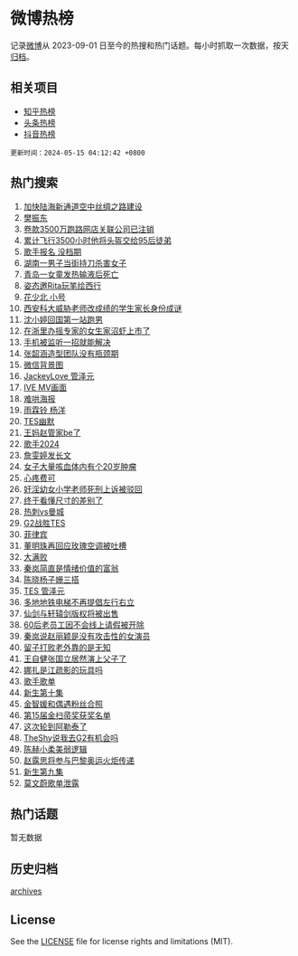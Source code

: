 # 微博热榜

记录[微博](https://www.weibo.com)从 2023-09-01 日至今的热搜和热门话题。每小时抓取一次数据，按天[归档](archives)。

## 相关项目

- [知乎热榜](https://github.com/hotarchive/zhihu)
- [头条热榜](https://github.com/hotarchive/toutiao)
- [抖音热榜](https://github.com/hotarchive/douyin)


`更新时间：2024-05-15 04:12:42 +0800`

## 热门搜索

1. [加快陆海新通道空中丝绸之路建设](https://m.weibo.cn/search?containerid=100103type%3D1%26t%3D10%26q%3D%23%E5%8A%A0%E5%BF%AB%E9%99%86%E6%B5%B7%E6%96%B0%E9%80%9A%E9%81%93%E7%A9%BA%E4%B8%AD%E4%B8%9D%E7%BB%B8%E4%B9%8B%E8%B7%AF%E5%BB%BA%E8%AE%BE%23&stream_entry_id=51&isnewpage=1&extparam=seat%3D1%26stream_entry_id%3D51%26c_type%3D51%26dgr%3D0%26pos%3D0%26cate%3D10103%26q%3D%2523%25E5%258A%25A0%25E5%25BF%25AB%25E9%2599%2586%25E6%25B5%25B7%25E6%2596%25B0%25E9%2580%259A%25E9%2581%2593%25E7%25A9%25BA%25E4%25B8%25AD%25E4%25B8%259D%25E7%25BB%25B8%25E4%25B9%258B%25E8%25B7%25AF%25E5%25BB%25BA%25E8%25AE%25BE%2523%26filter_type%3Drealtimehot%26display_time%3D1715717561%26pre_seqid%3D171571756172002672603)
1. [樊振东](https://m.weibo.cn/search?containerid=100103type%3D1%26t%3D10%26q%3D%E6%A8%8A%E6%8C%AF%E4%B8%9C&stream_entry_id=31&isnewpage=1&extparam=seat%3D1%26stream_entry_id%3D31%26lcate%3D5001%26filter_type%3Drealtimehot%26dgr%3D0%26c_type%3D31%26flag%3D16%26pos%3D0%26cate%3D5001%26q%3D%25E6%25A8%258A%25E6%258C%25AF%25E4%25B8%259C%26realpos%3D1%26band_rank%3D1%26display_time%3D1715717561%26pre_seqid%3D171571756172002672603)
1. [卷款3500万跑路网店关联公司已注销](https://m.weibo.cn/search?containerid=100103type%3D1%26t%3D10%26q%3D%23%E5%8D%B7%E6%AC%BE3500%E4%B8%87%E8%B7%91%E8%B7%AF%E7%BD%91%E5%BA%97%E5%85%B3%E8%81%94%E5%85%AC%E5%8F%B8%E5%B7%B2%E6%B3%A8%E9%94%80%23&stream_entry_id=31&isnewpage=1&extparam=seat%3D1%26stream_entry_id%3D31%26lcate%3D5001%26filter_type%3Drealtimehot%26dgr%3D0%26c_type%3D31%26flag%3D2%26pos%3D1%26cate%3D5001%26q%3D%2523%25E5%258D%25B7%25E6%25AC%25BE3500%25E4%25B8%2587%25E8%25B7%2591%25E8%25B7%25AF%25E7%25BD%2591%25E5%25BA%2597%25E5%2585%25B3%25E8%2581%2594%25E5%2585%25AC%25E5%258F%25B8%25E5%25B7%25B2%25E6%25B3%25A8%25E9%2594%2580%2523%26realpos%3D2%26band_rank%3D2%26display_time%3D1715717561%26pre_seqid%3D171571756172002672603)
1. [累计飞行3500小时他将头盔交给95后徒弟](https://m.weibo.cn/search?containerid=100103type%3D1%26t%3D10%26q%3D%23%E7%B4%AF%E8%AE%A1%E9%A3%9E%E8%A1%8C3500%E5%B0%8F%E6%97%B6%E4%BB%96%E5%B0%86%E5%A4%B4%E7%9B%94%E4%BA%A4%E7%BB%9995%E5%90%8E%E5%BE%92%E5%BC%9F%23&stream_entry_id=31&isnewpage=1&extparam=seat%3D1%26stream_entry_id%3D31%26lcate%3D5001%26filter_type%3Drealtimehot%26dgr%3D0%26c_type%3D31%26flag%3D32768%26pos%3D2%26cate%3D5001%26q%3D%2523%25E7%25B4%25AF%25E8%25AE%25A1%25E9%25A3%259E%25E8%25A1%258C3500%25E5%25B0%258F%25E6%2597%25B6%25E4%25BB%2596%25E5%25B0%2586%25E5%25A4%25B4%25E7%259B%2594%25E4%25BA%25A4%25E7%25BB%259995%25E5%2590%258E%25E5%25BE%2592%25E5%25BC%259F%2523%26realpos%3D3%26band_rank%3D3%26display_time%3D1715717561%26pre_seqid%3D171571756172002672603)
1. [歌手报名 没档期](https://m.weibo.cn/search?containerid=100103type%3D1%26t%3D10%26q%3D%E6%AD%8C%E6%89%8B%E6%8A%A5%E5%90%8D+%E6%B2%A1%E6%A1%A3%E6%9C%9F&stream_entry_id=31&isnewpage=1&extparam=seat%3D1%26stream_entry_id%3D31%26lcate%3D5001%26filter_type%3Drealtimehot%26dgr%3D0%26c_type%3D31%26flag%3D2%26pos%3D3%26cate%3D5001%26q%3D%25E6%25AD%258C%25E6%2589%258B%25E6%258A%25A5%25E5%2590%258D%2520%25E6%25B2%25A1%25E6%25A1%25A3%25E6%259C%259F%26realpos%3D4%26band_rank%3D4%26display_time%3D1715717561%26pre_seqid%3D171571756172002672603)
1. [湖南一男子当街持刀杀害女子](https://m.weibo.cn/search?containerid=100103type%3D1%26t%3D10%26q%3D%23%E6%B9%96%E5%8D%97%E4%B8%80%E7%94%B7%E5%AD%90%E5%BD%93%E8%A1%97%E6%8C%81%E5%88%80%E6%9D%80%E5%AE%B3%E5%A5%B3%E5%AD%90%23&stream_entry_id=31&isnewpage=1&extparam=seat%3D1%26stream_entry_id%3D31%26lcate%3D5001%26filter_type%3Drealtimehot%26dgr%3D0%26c_type%3D31%26flag%3D2%26pos%3D4%26cate%3D5001%26q%3D%2523%25E6%25B9%2596%25E5%258D%2597%25E4%25B8%2580%25E7%2594%25B7%25E5%25AD%2590%25E5%25BD%2593%25E8%25A1%2597%25E6%258C%2581%25E5%2588%2580%25E6%259D%2580%25E5%25AE%25B3%25E5%25A5%25B3%25E5%25AD%2590%2523%26realpos%3D5%26band_rank%3D5%26display_time%3D1715717561%26pre_seqid%3D171571756172002672603)
1. [青岛一女童发热输液后死亡](https://m.weibo.cn/search?containerid=100103type%3D1%26t%3D10%26q%3D%23%E9%9D%92%E5%B2%9B%E4%B8%80%E5%A5%B3%E7%AB%A5%E5%8F%91%E7%83%AD%E8%BE%93%E6%B6%B2%E5%90%8E%E6%AD%BB%E4%BA%A1%23&stream_entry_id=31&isnewpage=1&extparam=seat%3D1%26stream_entry_id%3D31%26lcate%3D5001%26filter_type%3Drealtimehot%26dgr%3D0%26c_type%3D31%26flag%3D2%26pos%3D5%26cate%3D5001%26q%3D%2523%25E9%259D%2592%25E5%25B2%259B%25E4%25B8%2580%25E5%25A5%25B3%25E7%25AB%25A5%25E5%258F%2591%25E7%2583%25AD%25E8%25BE%2593%25E6%25B6%25B2%25E5%2590%258E%25E6%25AD%25BB%25E4%25BA%25A1%2523%26realpos%3D6%26band_rank%3D6%26display_time%3D1715717561%26pre_seqid%3D171571756172002672603)
1. [姿态邀Rita玩笔绘西行](https://m.weibo.cn/search?containerid=100103type%3D1%26t%3D10%26q%3D%23%E5%A7%BF%E6%80%81%E9%82%80Rita%E7%8E%A9%E7%AC%94%E7%BB%98%E8%A5%BF%E8%A1%8C%23&stream_entry_id=31&isnewpage=1&extparam=seat%3D1%26stream_entry_id%3D31%26lcate%3D5001%26topic_ad%3D1%26filter_type%3Drealtimehot%26dgr%3D0%26c_type%3D31%26adid%3D236040%26pos%3D6%26cate%3D5001%26is_ad_pos%3D1%26q%3D%2523%25E5%25A7%25BF%25E6%2580%2581%25E9%2582%2580Rita%25E7%258E%25A9%25E7%25AC%2594%25E7%25BB%2598%25E8%25A5%25BF%25E8%25A1%258C%2523%26band_rank%3D7%26display_time%3D1715717561%26pre_seqid%3D171571756172002672603)
1. [花少北 小号](https://m.weibo.cn/search?containerid=100103type%3D1%26t%3D10%26q%3D%E8%8A%B1%E5%B0%91%E5%8C%97+%E5%B0%8F%E5%8F%B7&stream_entry_id=31&isnewpage=1&extparam=seat%3D1%26stream_entry_id%3D31%26lcate%3D5001%26filter_type%3Drealtimehot%26dgr%3D0%26c_type%3D31%26flag%3D0%26pos%3D7%26cate%3D5001%26q%3D%25E8%258A%25B1%25E5%25B0%2591%25E5%258C%2597%2520%25E5%25B0%258F%25E5%258F%25B7%26realpos%3D7%26band_rank%3D7%26display_time%3D1715717561%26pre_seqid%3D171571756172002672603)
1. [西安科大威胁老师改成绩的学生家长身份成谜](https://m.weibo.cn/search?containerid=100103type%3D1%26t%3D10%26q%3D%23%E8%A5%BF%E5%AE%89%E7%A7%91%E5%A4%A7%E5%A8%81%E8%83%81%E8%80%81%E5%B8%88%E6%94%B9%E6%88%90%E7%BB%A9%E7%9A%84%E5%AD%A6%E7%94%9F%E5%AE%B6%E9%95%BF%E8%BA%AB%E4%BB%BD%E6%88%90%E8%B0%9C%23&stream_entry_id=31&isnewpage=1&extparam=seat%3D1%26stream_entry_id%3D31%26lcate%3D5001%26filter_type%3Drealtimehot%26dgr%3D0%26c_type%3D31%26flag%3D2%26pos%3D8%26cate%3D5001%26q%3D%2523%25E8%25A5%25BF%25E5%25AE%2589%25E7%25A7%2591%25E5%25A4%25A7%25E5%25A8%2581%25E8%2583%2581%25E8%2580%2581%25E5%25B8%2588%25E6%2594%25B9%25E6%2588%2590%25E7%25BB%25A9%25E7%259A%2584%25E5%25AD%25A6%25E7%2594%259F%25E5%25AE%25B6%25E9%2595%25BF%25E8%25BA%25AB%25E4%25BB%25BD%25E6%2588%2590%25E8%25B0%259C%2523%26realpos%3D8%26band_rank%3D8%26display_time%3D1715717561%26pre_seqid%3D171571756172002672603)
1. [沈小婷回国第一站跑男](https://m.weibo.cn/search?containerid=100103type%3D1%26t%3D10%26q%3D%23%E6%B2%88%E5%B0%8F%E5%A9%B7%E5%9B%9E%E5%9B%BD%E7%AC%AC%E4%B8%80%E7%AB%99%E8%B7%91%E7%94%B7%23&stream_entry_id=31&isnewpage=1&extparam=seat%3D1%26stream_entry_id%3D31%26lcate%3D5001%26filter_type%3Drealtimehot%26dgr%3D0%26c_type%3D31%26flag%3D2%26pos%3D9%26cate%3D5001%26q%3D%2523%25E6%25B2%2588%25E5%25B0%258F%25E5%25A9%25B7%25E5%259B%259E%25E5%259B%25BD%25E7%25AC%25AC%25E4%25B8%2580%25E7%25AB%2599%25E8%25B7%2591%25E7%2594%25B7%2523%26realpos%3D9%26band_rank%3D9%26display_time%3D1715717561%26pre_seqid%3D171571756172002672603)
1. [在浙里办摇专家的女生家沼虾上市了](https://m.weibo.cn/search?containerid=100103type%3D1%26t%3D10%26q%3D%23%E5%9C%A8%E6%B5%99%E9%87%8C%E5%8A%9E%E6%91%87%E4%B8%93%E5%AE%B6%E7%9A%84%E5%A5%B3%E7%94%9F%E5%AE%B6%E6%B2%BC%E8%99%BE%E4%B8%8A%E5%B8%82%E4%BA%86%23&stream_entry_id=31&isnewpage=1&extparam=seat%3D1%26stream_entry_id%3D31%26lcate%3D5001%26filter_type%3Drealtimehot%26dgr%3D0%26c_type%3D31%26flag%3D32768%26pos%3D10%26cate%3D5001%26q%3D%2523%25E5%259C%25A8%25E6%25B5%2599%25E9%2587%258C%25E5%258A%259E%25E6%2591%2587%25E4%25B8%2593%25E5%25AE%25B6%25E7%259A%2584%25E5%25A5%25B3%25E7%2594%259F%25E5%25AE%25B6%25E6%25B2%25BC%25E8%2599%25BE%25E4%25B8%258A%25E5%25B8%2582%25E4%25BA%2586%2523%26realpos%3D10%26band_rank%3D10%26display_time%3D1715717561%26pre_seqid%3D171571756172002672603)
1. [手机被监听一招就能解决](https://m.weibo.cn/search?containerid=100103type%3D1%26t%3D10%26q%3D%E6%89%8B%E6%9C%BA%E8%A2%AB%E7%9B%91%E5%90%AC%E4%B8%80%E6%8B%9B%E5%B0%B1%E8%83%BD%E8%A7%A3%E5%86%B3&stream_entry_id=31&isnewpage=1&extparam=seat%3D1%26stream_entry_id%3D31%26lcate%3D5001%26filter_type%3Drealtimehot%26dgr%3D0%26c_type%3D31%26flag%3D1%26pos%3D11%26cate%3D5001%26q%3D%25E6%2589%258B%25E6%259C%25BA%25E8%25A2%25AB%25E7%259B%2591%25E5%2590%25AC%25E4%25B8%2580%25E6%258B%259B%25E5%25B0%25B1%25E8%2583%25BD%25E8%25A7%25A3%25E5%2586%25B3%26realpos%3D11%26band_rank%3D11%26display_time%3D1715717561%26pre_seqid%3D171571756172002672603)
1. [张韶涵造型团队没有瓶颈期](https://m.weibo.cn/search?containerid=100103type%3D1%26t%3D10%26q%3D%23%E5%BC%A0%E9%9F%B6%E6%B6%B5%E9%80%A0%E5%9E%8B%E5%9B%A2%E9%98%9F%E6%B2%A1%E6%9C%89%E7%93%B6%E9%A2%88%E6%9C%9F%23&stream_entry_id=31&isnewpage=1&extparam=seat%3D1%26stream_entry_id%3D31%26lcate%3D5001%26filter_type%3Drealtimehot%26dgr%3D0%26c_type%3D31%26flag%3D2%26pos%3D12%26cate%3D5001%26q%3D%2523%25E5%25BC%25A0%25E9%259F%25B6%25E6%25B6%25B5%25E9%2580%25A0%25E5%259E%258B%25E5%259B%25A2%25E9%2598%259F%25E6%25B2%25A1%25E6%259C%2589%25E7%2593%25B6%25E9%25A2%2588%25E6%259C%259F%2523%26realpos%3D12%26band_rank%3D12%26display_time%3D1715717561%26pre_seqid%3D171571756172002672603)
1. [微信背景图](https://m.weibo.cn/search?containerid=100103type%3D1%26t%3D10%26q%3D%E5%BE%AE%E4%BF%A1%E8%83%8C%E6%99%AF%E5%9B%BE&stream_entry_id=31&isnewpage=1&extparam=seat%3D1%26stream_entry_id%3D31%26lcate%3D5001%26filter_type%3Drealtimehot%26dgr%3D0%26c_type%3D31%26flag%3D2%26pos%3D13%26cate%3D5001%26q%3D%25E5%25BE%25AE%25E4%25BF%25A1%25E8%2583%258C%25E6%2599%25AF%25E5%259B%25BE%26realpos%3D13%26band_rank%3D13%26display_time%3D1715717561%26pre_seqid%3D171571756172002672603)
1. [JackeyLove 管泽元](https://m.weibo.cn/search?containerid=100103type%3D1%26t%3D10%26q%3DJackeyLove+%E7%AE%A1%E6%B3%BD%E5%85%83&stream_entry_id=31&isnewpage=1&extparam=seat%3D1%26stream_entry_id%3D31%26lcate%3D5001%26filter_type%3Drealtimehot%26dgr%3D0%26c_type%3D31%26flag%3D0%26pos%3D14%26cate%3D5001%26q%3DJackeyLove%2520%25E7%25AE%25A1%25E6%25B3%25BD%25E5%2585%2583%26realpos%3D14%26band_rank%3D14%26display_time%3D1715717561%26pre_seqid%3D171571756172002672603)
1. [IVE MV画面](https://m.weibo.cn/search?containerid=100103type%3D1%26t%3D10%26q%3DIVE+MV%E7%94%BB%E9%9D%A2&stream_entry_id=31&isnewpage=1&extparam=seat%3D1%26stream_entry_id%3D31%26lcate%3D5001%26filter_type%3Drealtimehot%26dgr%3D0%26c_type%3D31%26flag%3D0%26pos%3D15%26cate%3D5001%26q%3DIVE%2520MV%25E7%2594%25BB%25E9%259D%25A2%26realpos%3D15%26band_rank%3D15%26display_time%3D1715717561%26pre_seqid%3D171571756172002672603)
1. [难哄海报](https://m.weibo.cn/search?containerid=100103type%3D1%26t%3D10%26q%3D%E9%9A%BE%E5%93%84%E6%B5%B7%E6%8A%A5&stream_entry_id=31&isnewpage=1&extparam=seat%3D1%26stream_entry_id%3D31%26lcate%3D5001%26filter_type%3Drealtimehot%26dgr%3D0%26c_type%3D31%26flag%3D2%26pos%3D16%26cate%3D5001%26q%3D%25E9%259A%25BE%25E5%2593%2584%25E6%25B5%25B7%25E6%258A%25A5%26realpos%3D16%26band_rank%3D16%26display_time%3D1715717561%26pre_seqid%3D171571756172002672603)
1. [雨霖铃 杨洋](https://m.weibo.cn/search?containerid=100103type%3D1%26t%3D10%26q%3D%E9%9B%A8%E9%9C%96%E9%93%83+%E6%9D%A8%E6%B4%8B&stream_entry_id=31&isnewpage=1&extparam=seat%3D1%26stream_entry_id%3D31%26lcate%3D5001%26filter_type%3Drealtimehot%26dgr%3D0%26c_type%3D31%26flag%3D0%26pos%3D17%26cate%3D5001%26q%3D%25E9%259B%25A8%25E9%259C%2596%25E9%2593%2583%2520%25E6%259D%25A8%25E6%25B4%258B%26realpos%3D17%26band_rank%3D17%26display_time%3D1715717561%26pre_seqid%3D171571756172002672603)
1. [TES幽默](https://m.weibo.cn/search?containerid=100103type%3D1%26t%3D10%26q%3D%23TES%E5%B9%BD%E9%BB%98%23&stream_entry_id=31&isnewpage=1&extparam=seat%3D1%26stream_entry_id%3D31%26lcate%3D5001%26filter_type%3Drealtimehot%26dgr%3D0%26c_type%3D31%26flag%3D0%26pos%3D18%26cate%3D5001%26q%3D%2523TES%25E5%25B9%25BD%25E9%25BB%2598%2523%26realpos%3D18%26band_rank%3D18%26display_time%3D1715717561%26pre_seqid%3D171571756172002672603)
1. [王妈赵管家be了](https://m.weibo.cn/search?containerid=100103type%3D1%26t%3D10%26q%3D%E7%8E%8B%E5%A6%88%E8%B5%B5%E7%AE%A1%E5%AE%B6be%E4%BA%86&stream_entry_id=31&isnewpage=1&extparam=seat%3D1%26stream_entry_id%3D31%26lcate%3D5001%26filter_type%3Drealtimehot%26dgr%3D0%26c_type%3D31%26flag%3D2%26pos%3D19%26cate%3D5001%26q%3D%25E7%258E%258B%25E5%25A6%2588%25E8%25B5%25B5%25E7%25AE%25A1%25E5%25AE%25B6be%25E4%25BA%2586%26realpos%3D19%26band_rank%3D19%26display_time%3D1715717561%26pre_seqid%3D171571756172002672603)
1. [歌手2024](https://m.weibo.cn/search?containerid=100103type%3D1%26t%3D10%26q%3D%E6%AD%8C%E6%89%8B2024&stream_entry_id=31&isnewpage=1&extparam=seat%3D1%26stream_entry_id%3D31%26lcate%3D5001%26filter_type%3Drealtimehot%26dgr%3D0%26c_type%3D31%26flag%3D0%26pos%3D20%26cate%3D5001%26q%3D%25E6%25AD%258C%25E6%2589%258B2024%26realpos%3D20%26band_rank%3D20%26display_time%3D1715717561%26pre_seqid%3D171571756172002672603)
1. [詹雯婷发长文](https://m.weibo.cn/search?containerid=100103type%3D1%26t%3D10%26q%3D%23%E8%A9%B9%E9%9B%AF%E5%A9%B7%E5%8F%91%E9%95%BF%E6%96%87%23&stream_entry_id=31&isnewpage=1&extparam=seat%3D1%26stream_entry_id%3D31%26lcate%3D5001%26filter_type%3Drealtimehot%26dgr%3D0%26c_type%3D31%26flag%3D2%26pos%3D21%26cate%3D5001%26q%3D%2523%25E8%25A9%25B9%25E9%259B%25AF%25E5%25A9%25B7%25E5%258F%2591%25E9%2595%25BF%25E6%2596%2587%2523%26realpos%3D21%26band_rank%3D21%26display_time%3D1715717561%26pre_seqid%3D171571756172002672603)
1. [女子大量咳血体内有个20岁肿瘤](https://m.weibo.cn/search?containerid=100103type%3D1%26t%3D10%26q%3D%23%E5%A5%B3%E5%AD%90%E5%A4%A7%E9%87%8F%E5%92%B3%E8%A1%80%E4%BD%93%E5%86%85%E6%9C%89%E4%B8%AA20%E5%B2%81%E8%82%BF%E7%98%A4%23&stream_entry_id=31&isnewpage=1&extparam=seat%3D1%26stream_entry_id%3D31%26lcate%3D5001%26filter_type%3Drealtimehot%26dgr%3D0%26c_type%3D31%26flag%3D0%26pos%3D22%26cate%3D5001%26q%3D%2523%25E5%25A5%25B3%25E5%25AD%2590%25E5%25A4%25A7%25E9%2587%258F%25E5%2592%25B3%25E8%25A1%2580%25E4%25BD%2593%25E5%2586%2585%25E6%259C%2589%25E4%25B8%25AA20%25E5%25B2%2581%25E8%2582%25BF%25E7%2598%25A4%2523%26realpos%3D22%26band_rank%3D22%26display_time%3D1715717561%26pre_seqid%3D171571756172002672603)
1. [心疼费可](https://m.weibo.cn/search?containerid=100103type%3D1%26t%3D10%26q%3D%23%E5%BF%83%E7%96%BC%E8%B4%B9%E5%8F%AF%23&stream_entry_id=31&isnewpage=1&extparam=seat%3D1%26stream_entry_id%3D31%26lcate%3D5001%26filter_type%3Drealtimehot%26dgr%3D0%26c_type%3D31%26flag%3D0%26pos%3D23%26cate%3D5001%26q%3D%2523%25E5%25BF%2583%25E7%2596%25BC%25E8%25B4%25B9%25E5%258F%25AF%2523%26realpos%3D23%26band_rank%3D23%26display_time%3D1715717561%26pre_seqid%3D171571756172002672603)
1. [奸淫幼女小学老师死刑上诉被驳回](https://m.weibo.cn/search?containerid=100103type%3D1%26t%3D10%26q%3D%23%E5%A5%B8%E6%B7%AB%E5%B9%BC%E5%A5%B3%E5%B0%8F%E5%AD%A6%E8%80%81%E5%B8%88%E6%AD%BB%E5%88%91%E4%B8%8A%E8%AF%89%E8%A2%AB%E9%A9%B3%E5%9B%9E%23&stream_entry_id=31&isnewpage=1&extparam=seat%3D1%26stream_entry_id%3D31%26lcate%3D5001%26filter_type%3Drealtimehot%26dgr%3D0%26c_type%3D31%26flag%3D0%26pos%3D24%26cate%3D5001%26q%3D%2523%25E5%25A5%25B8%25E6%25B7%25AB%25E5%25B9%25BC%25E5%25A5%25B3%25E5%25B0%258F%25E5%25AD%25A6%25E8%2580%2581%25E5%25B8%2588%25E6%25AD%25BB%25E5%2588%2591%25E4%25B8%258A%25E8%25AF%2589%25E8%25A2%25AB%25E9%25A9%25B3%25E5%259B%259E%2523%26realpos%3D24%26band_rank%3D24%26display_time%3D1715717561%26pre_seqid%3D171571756172002672603)
1. [终于看懂尺寸的差别了](https://m.weibo.cn/search?containerid=100103type%3D1%26t%3D10%26q%3D%E7%BB%88%E4%BA%8E%E7%9C%8B%E6%87%82%E5%B0%BA%E5%AF%B8%E7%9A%84%E5%B7%AE%E5%88%AB%E4%BA%86&stream_entry_id=31&isnewpage=1&extparam=seat%3D1%26stream_entry_id%3D31%26lcate%3D5001%26filter_type%3Drealtimehot%26dgr%3D0%26c_type%3D31%26flag%3D0%26pos%3D25%26cate%3D5001%26q%3D%25E7%25BB%2588%25E4%25BA%258E%25E7%259C%258B%25E6%2587%2582%25E5%25B0%25BA%25E5%25AF%25B8%25E7%259A%2584%25E5%25B7%25AE%25E5%2588%25AB%25E4%25BA%2586%26realpos%3D25%26band_rank%3D25%26display_time%3D1715717561%26pre_seqid%3D171571756172002672603)
1. [热刺vs曼城](https://m.weibo.cn/search?containerid=100103type%3D1%26t%3D10%26q%3D%23%E7%83%AD%E5%88%BAvs%E6%9B%BC%E5%9F%8E%23&stream_entry_id=31&isnewpage=1&extparam=seat%3D1%26stream_entry_id%3D31%26lcate%3D5001%26filter_type%3Drealtimehot%26dgr%3D0%26c_type%3D31%26flag%3D0%26pos%3D26%26cate%3D5001%26q%3D%2523%25E7%2583%25AD%25E5%2588%25BAvs%25E6%259B%25BC%25E5%259F%258E%2523%26realpos%3D26%26band_rank%3D26%26display_time%3D1715717561%26pre_seqid%3D171571756172002672603)
1. [G2战胜TES](https://m.weibo.cn/search?containerid=100103type%3D1%26t%3D10%26q%3D%23G2%E6%88%98%E8%83%9CTES%23&stream_entry_id=31&isnewpage=1&extparam=seat%3D1%26stream_entry_id%3D31%26lcate%3D5001%26filter_type%3Drealtimehot%26dgr%3D0%26c_type%3D31%26flag%3D0%26pos%3D27%26cate%3D5001%26q%3D%2523G2%25E6%2588%2598%25E8%2583%259CTES%2523%26realpos%3D27%26band_rank%3D27%26display_time%3D1715717561%26pre_seqid%3D171571756172002672603)
1. [菲律宾](https://m.weibo.cn/search?containerid=100103type%3D1%26t%3D10%26q%3D%E8%8F%B2%E5%BE%8B%E5%AE%BE&stream_entry_id=31&isnewpage=1&extparam=seat%3D1%26stream_entry_id%3D31%26lcate%3D5001%26filter_type%3Drealtimehot%26dgr%3D0%26c_type%3D31%26flag%3D0%26pos%3D28%26cate%3D5001%26q%3D%25E8%258F%25B2%25E5%25BE%258B%25E5%25AE%25BE%26realpos%3D28%26band_rank%3D28%26display_time%3D1715717561%26pre_seqid%3D171571756172002672603)
1. [董明珠再回应玫瑰空调被吐槽](https://m.weibo.cn/search?containerid=100103type%3D1%26t%3D10%26q%3D%23%E8%91%A3%E6%98%8E%E7%8F%A0%E5%86%8D%E5%9B%9E%E5%BA%94%E7%8E%AB%E7%91%B0%E7%A9%BA%E8%B0%83%E8%A2%AB%E5%90%90%E6%A7%BD%23&stream_entry_id=31&isnewpage=1&extparam=seat%3D1%26stream_entry_id%3D31%26lcate%3D5001%26filter_type%3Drealtimehot%26dgr%3D0%26c_type%3D31%26flag%3D0%26pos%3D29%26cate%3D5001%26q%3D%2523%25E8%2591%25A3%25E6%2598%258E%25E7%258F%25A0%25E5%2586%258D%25E5%259B%259E%25E5%25BA%2594%25E7%258E%25AB%25E7%2591%25B0%25E7%25A9%25BA%25E8%25B0%2583%25E8%25A2%25AB%25E5%2590%2590%25E6%25A7%25BD%2523%26realpos%3D29%26band_rank%3D29%26display_time%3D1715717561%26pre_seqid%3D171571756172002672603)
1. [大满败](https://m.weibo.cn/search?containerid=100103type%3D1%26t%3D10%26q%3D%E5%A4%A7%E6%BB%A1%E8%B4%A5&stream_entry_id=31&isnewpage=1&extparam=seat%3D1%26stream_entry_id%3D31%26lcate%3D5001%26filter_type%3Drealtimehot%26dgr%3D0%26c_type%3D31%26flag%3D0%26pos%3D30%26cate%3D5001%26q%3D%25E5%25A4%25A7%25E6%25BB%25A1%25E8%25B4%25A5%26realpos%3D30%26band_rank%3D30%26display_time%3D1715717561%26pre_seqid%3D171571756172002672603)
1. [秦岚简直是情绪价值的富翁](https://m.weibo.cn/search?containerid=100103type%3D1%26t%3D10%26q%3D%23%E7%A7%A6%E5%B2%9A%E7%AE%80%E7%9B%B4%E6%98%AF%E6%83%85%E7%BB%AA%E4%BB%B7%E5%80%BC%E7%9A%84%E5%AF%8C%E7%BF%81%23&stream_entry_id=31&isnewpage=1&extparam=seat%3D1%26stream_entry_id%3D31%26lcate%3D5001%26filter_type%3Drealtimehot%26dgr%3D0%26c_type%3D31%26flag%3D1%26pos%3D31%26cate%3D5001%26q%3D%2523%25E7%25A7%25A6%25E5%25B2%259A%25E7%25AE%2580%25E7%259B%25B4%25E6%2598%25AF%25E6%2583%2585%25E7%25BB%25AA%25E4%25BB%25B7%25E5%2580%25BC%25E7%259A%2584%25E5%25AF%258C%25E7%25BF%2581%2523%26realpos%3D31%26band_rank%3D31%26display_time%3D1715717561%26pre_seqid%3D171571756172002672603)
1. [陈晓杨子姗三搭](https://m.weibo.cn/search?containerid=100103type%3D1%26t%3D10%26q%3D%23%E9%99%88%E6%99%93%E6%9D%A8%E5%AD%90%E5%A7%97%E4%B8%89%E6%90%AD%23&stream_entry_id=31&isnewpage=1&extparam=seat%3D1%26stream_entry_id%3D31%26lcate%3D5001%26filter_type%3Drealtimehot%26dgr%3D0%26c_type%3D31%26flag%3D1%26pos%3D32%26cate%3D5001%26q%3D%2523%25E9%2599%2588%25E6%2599%2593%25E6%259D%25A8%25E5%25AD%2590%25E5%25A7%2597%25E4%25B8%2589%25E6%2590%25AD%2523%26realpos%3D32%26band_rank%3D32%26display_time%3D1715717561%26pre_seqid%3D171571756172002672603)
1. [TES 管泽元](https://m.weibo.cn/search?containerid=100103type%3D1%26t%3D10%26q%3DTES+%E7%AE%A1%E6%B3%BD%E5%85%83&stream_entry_id=31&isnewpage=1&extparam=seat%3D1%26stream_entry_id%3D31%26lcate%3D5001%26filter_type%3Drealtimehot%26dgr%3D0%26c_type%3D31%26flag%3D0%26pos%3D33%26cate%3D5001%26q%3DTES%2520%25E7%25AE%25A1%25E6%25B3%25BD%25E5%2585%2583%26realpos%3D33%26band_rank%3D33%26display_time%3D1715717561%26pre_seqid%3D171571756172002672603)
1. [多地地铁电梯不再提倡左行右立](https://m.weibo.cn/search?containerid=100103type%3D1%26t%3D10%26q%3D%23%E5%A4%9A%E5%9C%B0%E5%9C%B0%E9%93%81%E7%94%B5%E6%A2%AF%E4%B8%8D%E5%86%8D%E6%8F%90%E5%80%A1%E5%B7%A6%E8%A1%8C%E5%8F%B3%E7%AB%8B%23&stream_entry_id=31&isnewpage=1&extparam=seat%3D1%26stream_entry_id%3D31%26lcate%3D5001%26filter_type%3Drealtimehot%26dgr%3D0%26c_type%3D31%26flag%3D0%26pos%3D34%26cate%3D5001%26q%3D%2523%25E5%25A4%259A%25E5%259C%25B0%25E5%259C%25B0%25E9%2593%2581%25E7%2594%25B5%25E6%25A2%25AF%25E4%25B8%258D%25E5%2586%258D%25E6%258F%2590%25E5%2580%25A1%25E5%25B7%25A6%25E8%25A1%258C%25E5%258F%25B3%25E7%25AB%258B%2523%26realpos%3D34%26band_rank%3D34%26display_time%3D1715717561%26pre_seqid%3D171571756172002672603)
1. [仙剑与轩辕剑版权将被出售](https://m.weibo.cn/search?containerid=100103type%3D1%26t%3D10%26q%3D%23%E4%BB%99%E5%89%91%E4%B8%8E%E8%BD%A9%E8%BE%95%E5%89%91%E7%89%88%E6%9D%83%E5%B0%86%E8%A2%AB%E5%87%BA%E5%94%AE%23&stream_entry_id=31&isnewpage=1&extparam=seat%3D1%26stream_entry_id%3D31%26lcate%3D5001%26filter_type%3Drealtimehot%26dgr%3D0%26c_type%3D31%26flag%3D0%26pos%3D35%26cate%3D5001%26q%3D%2523%25E4%25BB%2599%25E5%2589%2591%25E4%25B8%258E%25E8%25BD%25A9%25E8%25BE%2595%25E5%2589%2591%25E7%2589%2588%25E6%259D%2583%25E5%25B0%2586%25E8%25A2%25AB%25E5%2587%25BA%25E5%2594%25AE%2523%26realpos%3D35%26band_rank%3D35%26display_time%3D1715717561%26pre_seqid%3D171571756172002672603)
1. [60后老员工因不会线上请假被开除](https://m.weibo.cn/search?containerid=100103type%3D1%26t%3D10%26q%3D%2360%E5%90%8E%E8%80%81%E5%91%98%E5%B7%A5%E5%9B%A0%E4%B8%8D%E4%BC%9A%E7%BA%BF%E4%B8%8A%E8%AF%B7%E5%81%87%E8%A2%AB%E5%BC%80%E9%99%A4%23&stream_entry_id=31&isnewpage=1&extparam=seat%3D1%26stream_entry_id%3D31%26lcate%3D5001%26filter_type%3Drealtimehot%26dgr%3D0%26c_type%3D31%26flag%3D0%26pos%3D36%26cate%3D5001%26q%3D%252360%25E5%2590%258E%25E8%2580%2581%25E5%2591%2598%25E5%25B7%25A5%25E5%259B%25A0%25E4%25B8%258D%25E4%25BC%259A%25E7%25BA%25BF%25E4%25B8%258A%25E8%25AF%25B7%25E5%2581%2587%25E8%25A2%25AB%25E5%25BC%2580%25E9%2599%25A4%2523%26realpos%3D36%26band_rank%3D36%26display_time%3D1715717561%26pre_seqid%3D171571756172002672603)
1. [秦岚说赵丽颖是没有攻击性的女演员](https://m.weibo.cn/search?containerid=100103type%3D1%26t%3D10%26q%3D%23%E7%A7%A6%E5%B2%9A%E8%AF%B4%E8%B5%B5%E4%B8%BD%E9%A2%96%E6%98%AF%E6%B2%A1%E6%9C%89%E6%94%BB%E5%87%BB%E6%80%A7%E7%9A%84%E5%A5%B3%E6%BC%94%E5%91%98%23&stream_entry_id=31&isnewpage=1&extparam=seat%3D1%26stream_entry_id%3D31%26lcate%3D5001%26filter_type%3Drealtimehot%26dgr%3D0%26c_type%3D31%26flag%3D0%26pos%3D37%26cate%3D5001%26q%3D%2523%25E7%25A7%25A6%25E5%25B2%259A%25E8%25AF%25B4%25E8%25B5%25B5%25E4%25B8%25BD%25E9%25A2%2596%25E6%2598%25AF%25E6%25B2%25A1%25E6%259C%2589%25E6%2594%25BB%25E5%2587%25BB%25E6%2580%25A7%25E7%259A%2584%25E5%25A5%25B3%25E6%25BC%2594%25E5%2591%2598%2523%26realpos%3D37%26band_rank%3D37%26display_time%3D1715717561%26pre_seqid%3D171571756172002672603)
1. [留子打败老外靠的是无知](https://m.weibo.cn/search?containerid=100103type%3D1%26t%3D10%26q%3D%E7%95%99%E5%AD%90%E6%89%93%E8%B4%A5%E8%80%81%E5%A4%96%E9%9D%A0%E7%9A%84%E6%98%AF%E6%97%A0%E7%9F%A5&stream_entry_id=31&isnewpage=1&extparam=seat%3D1%26stream_entry_id%3D31%26lcate%3D5001%26filter_type%3Drealtimehot%26dgr%3D0%26c_type%3D31%26flag%3D1%26pos%3D38%26cate%3D5001%26q%3D%25E7%2595%2599%25E5%25AD%2590%25E6%2589%2593%25E8%25B4%25A5%25E8%2580%2581%25E5%25A4%2596%25E9%259D%25A0%25E7%259A%2584%25E6%2598%25AF%25E6%2597%25A0%25E7%259F%25A5%26realpos%3D38%26band_rank%3D38%26display_time%3D1715717561%26pre_seqid%3D171571756172002672603)
1. [王自健张国立居然演上父子了](https://m.weibo.cn/search?containerid=100103type%3D1%26t%3D10%26q%3D%23%E7%8E%8B%E8%87%AA%E5%81%A5%E5%BC%A0%E5%9B%BD%E7%AB%8B%E5%B1%85%E7%84%B6%E6%BC%94%E4%B8%8A%E7%88%B6%E5%AD%90%E4%BA%86%23&stream_entry_id=31&isnewpage=1&extparam=seat%3D1%26stream_entry_id%3D31%26lcate%3D5001%26filter_type%3Drealtimehot%26dgr%3D0%26c_type%3D31%26flag%3D0%26pos%3D39%26cate%3D5001%26q%3D%2523%25E7%258E%258B%25E8%2587%25AA%25E5%2581%25A5%25E5%25BC%25A0%25E5%259B%25BD%25E7%25AB%258B%25E5%25B1%2585%25E7%2584%25B6%25E6%25BC%2594%25E4%25B8%258A%25E7%2588%25B6%25E5%25AD%2590%25E4%25BA%2586%2523%26realpos%3D39%26band_rank%3D39%26display_time%3D1715717561%26pre_seqid%3D171571756172002672603)
1. [娜扎是江疏影的玩具吗](https://m.weibo.cn/search?containerid=100103type%3D1%26t%3D10%26q%3D%E5%A8%9C%E6%89%8E%E6%98%AF%E6%B1%9F%E7%96%8F%E5%BD%B1%E7%9A%84%E7%8E%A9%E5%85%B7%E5%90%97&stream_entry_id=31&isnewpage=1&extparam=seat%3D1%26stream_entry_id%3D31%26lcate%3D5001%26filter_type%3Drealtimehot%26dgr%3D0%26c_type%3D31%26flag%3D0%26pos%3D40%26cate%3D5001%26q%3D%25E5%25A8%259C%25E6%2589%258E%25E6%2598%25AF%25E6%25B1%259F%25E7%2596%258F%25E5%25BD%25B1%25E7%259A%2584%25E7%258E%25A9%25E5%2585%25B7%25E5%2590%2597%26realpos%3D40%26band_rank%3D40%26display_time%3D1715717561%26pre_seqid%3D171571756172002672603)
1. [歌手歌单](https://m.weibo.cn/search?containerid=100103type%3D1%26t%3D10%26q%3D%E6%AD%8C%E6%89%8B%E6%AD%8C%E5%8D%95&stream_entry_id=31&isnewpage=1&extparam=seat%3D1%26stream_entry_id%3D31%26lcate%3D5001%26filter_type%3Drealtimehot%26dgr%3D0%26c_type%3D31%26flag%3D0%26pos%3D41%26cate%3D5001%26q%3D%25E6%25AD%258C%25E6%2589%258B%25E6%25AD%258C%25E5%258D%2595%26realpos%3D41%26band_rank%3D41%26display_time%3D1715717561%26pre_seqid%3D171571756172002672603)
1. [新生第十集](https://m.weibo.cn/search?containerid=100103type%3D1%26t%3D10%26q%3D%23%E6%96%B0%E7%94%9F%E7%AC%AC%E5%8D%81%E9%9B%86%23&stream_entry_id=31&isnewpage=1&extparam=seat%3D1%26stream_entry_id%3D31%26lcate%3D5001%26filter_type%3Drealtimehot%26dgr%3D0%26c_type%3D31%26flag%3D0%26pos%3D42%26cate%3D5001%26q%3D%2523%25E6%2596%25B0%25E7%2594%259F%25E7%25AC%25AC%25E5%258D%2581%25E9%259B%2586%2523%26realpos%3D42%26band_rank%3D42%26display_time%3D1715717561%26pre_seqid%3D171571756172002672603)
1. [金智媛和偶遇粉丝合照](https://m.weibo.cn/search?containerid=100103type%3D1%26t%3D10%26q%3D%23%E9%87%91%E6%99%BA%E5%AA%9B%E5%92%8C%E5%81%B6%E9%81%87%E7%B2%89%E4%B8%9D%E5%90%88%E7%85%A7%23&stream_entry_id=31&isnewpage=1&extparam=seat%3D1%26stream_entry_id%3D31%26lcate%3D5001%26filter_type%3Drealtimehot%26dgr%3D0%26c_type%3D31%26flag%3D0%26pos%3D43%26cate%3D5001%26q%3D%2523%25E9%2587%2591%25E6%2599%25BA%25E5%25AA%259B%25E5%2592%258C%25E5%2581%25B6%25E9%2581%2587%25E7%25B2%2589%25E4%25B8%259D%25E5%2590%2588%25E7%2585%25A7%2523%26realpos%3D43%26band_rank%3D43%26display_time%3D1715717561%26pre_seqid%3D171571756172002672603)
1. [第15届金扫帚奖获奖名单](https://m.weibo.cn/search?containerid=100103type%3D1%26t%3D10%26q%3D%23%E7%AC%AC15%E5%B1%8A%E9%87%91%E6%89%AB%E5%B8%9A%E5%A5%96%E8%8E%B7%E5%A5%96%E5%90%8D%E5%8D%95%23&stream_entry_id=31&isnewpage=1&extparam=seat%3D1%26stream_entry_id%3D31%26lcate%3D5001%26filter_type%3Drealtimehot%26dgr%3D0%26c_type%3D31%26flag%3D0%26pos%3D44%26cate%3D5001%26q%3D%2523%25E7%25AC%25AC15%25E5%25B1%258A%25E9%2587%2591%25E6%2589%25AB%25E5%25B8%259A%25E5%25A5%2596%25E8%258E%25B7%25E5%25A5%2596%25E5%2590%258D%25E5%258D%2595%2523%26realpos%3D44%26band_rank%3D44%26display_time%3D1715717561%26pre_seqid%3D171571756172002672603)
1. [这次轮到阿勒泰了](https://m.weibo.cn/search?containerid=100103type%3D1%26t%3D10%26q%3D%23%E8%BF%99%E6%AC%A1%E8%BD%AE%E5%88%B0%E9%98%BF%E5%8B%92%E6%B3%B0%E4%BA%86%23&stream_entry_id=31&isnewpage=1&extparam=seat%3D1%26stream_entry_id%3D31%26lcate%3D5001%26filter_type%3Drealtimehot%26dgr%3D0%26c_type%3D31%26flag%3D0%26pos%3D45%26cate%3D5001%26q%3D%2523%25E8%25BF%2599%25E6%25AC%25A1%25E8%25BD%25AE%25E5%2588%25B0%25E9%2598%25BF%25E5%258B%2592%25E6%25B3%25B0%25E4%25BA%2586%2523%26realpos%3D45%26band_rank%3D45%26display_time%3D1715717561%26pre_seqid%3D171571756172002672603)
1. [TheShy说我去G2有机会吗](https://m.weibo.cn/search?containerid=100103type%3D1%26t%3D10%26q%3D%23TheShy%E8%AF%B4%E6%88%91%E5%8E%BBG2%E6%9C%89%E6%9C%BA%E4%BC%9A%E5%90%97%23&stream_entry_id=31&isnewpage=1&extparam=seat%3D1%26stream_entry_id%3D31%26lcate%3D5001%26filter_type%3Drealtimehot%26dgr%3D0%26c_type%3D31%26flag%3D0%26pos%3D46%26cate%3D5001%26q%3D%2523TheShy%25E8%25AF%25B4%25E6%2588%2591%25E5%258E%25BBG2%25E6%259C%2589%25E6%259C%25BA%25E4%25BC%259A%25E5%2590%2597%2523%26realpos%3D46%26band_rank%3D46%26display_time%3D1715717561%26pre_seqid%3D171571756172002672603)
1. [陈赫小柔美弱逻辑](https://m.weibo.cn/search?containerid=100103type%3D1%26t%3D10%26q%3D%23%E9%99%88%E8%B5%AB%E5%B0%8F%E6%9F%94%E7%BE%8E%E5%BC%B1%E9%80%BB%E8%BE%91%23&stream_entry_id=31&isnewpage=1&extparam=seat%3D1%26stream_entry_id%3D31%26lcate%3D5001%26filter_type%3Drealtimehot%26dgr%3D0%26c_type%3D31%26flag%3D0%26pos%3D47%26cate%3D5001%26q%3D%2523%25E9%2599%2588%25E8%25B5%25AB%25E5%25B0%258F%25E6%259F%2594%25E7%25BE%258E%25E5%25BC%25B1%25E9%2580%25BB%25E8%25BE%2591%2523%26realpos%3D47%26band_rank%3D47%26display_time%3D1715717561%26pre_seqid%3D171571756172002672603)
1. [赵露思将参与巴黎奥运火炬传递](https://m.weibo.cn/search?containerid=100103type%3D1%26t%3D10%26q%3D%23%E8%B5%B5%E9%9C%B2%E6%80%9D%E5%B0%86%E5%8F%82%E4%B8%8E%E5%B7%B4%E9%BB%8E%E5%A5%A5%E8%BF%90%E7%81%AB%E7%82%AC%E4%BC%A0%E9%80%92%23&stream_entry_id=31&isnewpage=1&extparam=seat%3D1%26stream_entry_id%3D31%26lcate%3D5001%26filter_type%3Drealtimehot%26dgr%3D0%26c_type%3D31%26flag%3D0%26pos%3D48%26cate%3D5001%26q%3D%2523%25E8%25B5%25B5%25E9%259C%25B2%25E6%2580%259D%25E5%25B0%2586%25E5%258F%2582%25E4%25B8%258E%25E5%25B7%25B4%25E9%25BB%258E%25E5%25A5%25A5%25E8%25BF%2590%25E7%2581%25AB%25E7%2582%25AC%25E4%25BC%25A0%25E9%2580%2592%2523%26realpos%3D48%26band_rank%3D48%26display_time%3D1715717561%26pre_seqid%3D171571756172002672603)
1. [新生第九集](https://m.weibo.cn/search?containerid=100103type%3D1%26t%3D10%26q%3D%E6%96%B0%E7%94%9F%E7%AC%AC%E4%B9%9D%E9%9B%86&stream_entry_id=31&isnewpage=1&extparam=seat%3D1%26stream_entry_id%3D31%26lcate%3D5001%26filter_type%3Drealtimehot%26dgr%3D0%26c_type%3D31%26flag%3D0%26pos%3D49%26cate%3D5001%26q%3D%25E6%2596%25B0%25E7%2594%259F%25E7%25AC%25AC%25E4%25B9%259D%25E9%259B%2586%26realpos%3D49%26band_rank%3D49%26display_time%3D1715717561%26pre_seqid%3D171571756172002672603)
1. [莫文蔚歌单泄露](https://m.weibo.cn/search?containerid=100103type%3D1%26t%3D10%26q%3D%23%E8%8E%AB%E6%96%87%E8%94%9A%E6%AD%8C%E5%8D%95%E6%B3%84%E9%9C%B2%23&stream_entry_id=31&isnewpage=1&extparam=seat%3D1%26stream_entry_id%3D31%26lcate%3D5001%26filter_type%3Drealtimehot%26dgr%3D0%26c_type%3D31%26flag%3D0%26pos%3D50%26cate%3D5001%26q%3D%2523%25E8%258E%25AB%25E6%2596%2587%25E8%2594%259A%25E6%25AD%258C%25E5%258D%2595%25E6%25B3%2584%25E9%259C%25B2%2523%26realpos%3D50%26band_rank%3D50%26display_time%3D1715717561%26pre_seqid%3D171571756172002672603)

## 热门话题

暂无数据

## 历史归档

[archives](archives)

## License

See the [LICENSE](LICENSE) file for license rights and limitations (MIT).
